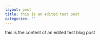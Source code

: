 ```yaml
---
layout: post
title: this is an edited test post
categories: ''
---
```

this is the content of an edited test blog post
